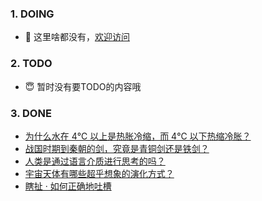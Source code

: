 ### 1. DOING
- 👋 这里啥都没有，[欢迎访问](https://fangler.github.io/)

### 2. TODO 
- 😇 暂时没有要TODO的内容哦

### 3. DONE
<!-- BLOG-POST-LIST:START -->
- [为什么水在 4℃ 以上是热胀冷缩，而 4℃ 以下热缩冷胀？](https://daily.zhihu.com/story/9762864)
- [战国时期到秦朝的剑，究竟是青铜剑还是铁剑？](https://daily.zhihu.com/story/9762843)
- [人类是通过语言介质进行思考的吗？](https://daily.zhihu.com/story/9762849)
- [宇宙天体有哪些超乎想象的演化方式？](https://daily.zhihu.com/story/9762855)
- [瞎扯 · 如何正确地吐槽](https://daily.zhihu.com/story/9762910)
<!-- BLOG-POST-LIST:END -->
